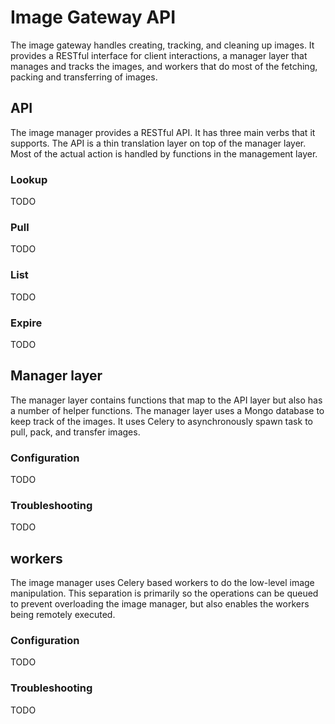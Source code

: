 # Image Gateway API

The image gateway handles creating, tracking, and cleaning up images.  It provides a RESTful interface for client interactions, a manager layer that manages and tracks the images, and workers that do most of the fetching, packing and transferring of images.

## API

The image manager provides a RESTful API.  It has three main verbs that it supports.  The API is a thin translation layer on top of the manager layer.  Most of the actual action is handled by functions in the management layer.

### Lookup

TODO

### Pull

TODO

### List

TODO

### Expire

TODO

## Manager layer

The manager layer contains functions that map to the API layer but also has a
number of helper functions.  The manager layer uses a Mongo database to keep
track of the images.  It uses Celery to asynchronously spawn task to pull, pack,
and transfer images.

### Configuration

TODO

### Troubleshooting

TODO

## workers

The image manager uses Celery based workers to do the low-level image
manipulation.  This separation is primarily so the operations can be queued to
prevent overloading the image manager, but also enables the workers being
remotely executed.

### Configuration

TODO

### Troubleshooting

TODO
